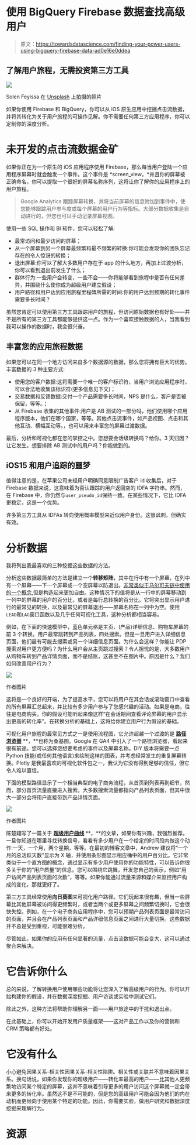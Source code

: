 # 使用 BigQuery Firebase 数据查找高级用户

> 原文：<https://towardsdatascience.com/finding-your-power-users-using-bigquery-firebase-data-ad0e16e0ddea>

## 了解用户旅程，无需投资第三方工具

![](img/c6d92c5bcd567000e76865624680cc78.png)

Solen Feyissa 在 [Unsplash](https://unsplash.com/s/photos/flow?utm_source=unsplash&utm_medium=referral&utm_content=creditCopyText) 上拍摄的照片

如果你使用 Firebase 和 BigQuery，你可以从 iOS 原生应用中挖掘点击流数据，并将其转化为关于用户旅程的可操作见解。你不需要任何第三方应用程序，你可以定制你的深度分析。

# 未开发的点击流数据金矿

如果你正在为一个原生的 iOS 应用程序使用 Firebase，那么每当用户登陆一个应用程序屏幕时就会触发一个事件。这个事件是 *screen_view，*并且你的屏幕被正确命名，你可以提取一个很好的屏幕名称序列，这将让你了解你的应用程序上的用户旅程。

> Google Analytics 跟踪屏幕转换，并将当前屏幕的信息附加到事件中，使您能够跟踪用户参与度或每个屏幕的用户行为等指标。大部分数据收集是自动进行的，但您也可以手动记录屏幕视图。

使用一些 SQL 操作和 BI 软件，您可以轻松了解:

*   最常访问和最少访问的屏幕；
*   从一个屏幕到另一个屏幕最频繁和最不频繁的转换:你可能会发现你的团队忘记存在的令人惊讶的转换；
*   退出屏幕:你可以了解大多数用户存在于 app 的什么地方，再加上过渡分析，你可以看到退出前发生了什么；
*   群体行为:一些用户会转变，一些不会——你将能够看到旅程中是否有任何差异，并围绕什么使你成为超级用户建立假设；
*   用户路径和用户达到应用旅程里程碑所需的时间:你的用户达到预期的转化事件需要多长时间？

虽然您肯定可以使用第三方工具跟踪用户的旅程，但访问原始数据也有好处——并不是所有的第三方工具都能够提供这一点。作为一个喜欢接触数据的人，当我看到我可以操作的数据时，我会很兴奋。

## 丰富您的应用旅程数据

如果您可以在同一个地方访问来自多个数据源的数据，那么您将拥有巨大的优势。丰富数据的 3 种主要方式:

*   使用您的客户数据:这将需要一个唯一的客户标识符，当用户浏览应用程序时，可以合法地收集该标识符(更多信息见下文)；
*   交易数据和反馈数据:交付一个产品需要多长时间，NPS 是什么，客户是否被保留，等等。；
*   从 Firebase 收集的其他事件:用户是 AB 测试的一部分吗，他们使用哪个应用程序版本，他们在哪个国家，等等。其他点击流事件，如产品视图、点击和其他互动、横幅互动等。，也可以用来丰富您的屏幕过渡数据。

最后，分析和可视化都在您的掌控之中。您想要会话级转换吗？给你。3 天归因？让它发生。想要排除 AB 测试中的用户吗？你能做到的。

## iOS15 和用户追踪的噩梦

值得注意的是，在苹果公司未经用户明确同意限制广告客户 id 收集后，对于 Firebase 数据来说，这意味着为否认跟踪的用户返回空的 IDFA 字符串。然而，在 Firebase 中，你仍然与`user_pseudo_id`保持一致。在某些情况下，它比 IDFA 更稳定，这是一个优势。

许多第三方工具从 IDFAs 转向使用概率模型来近似用户身份。这很讽刺，但确实有效。

# 分析数据

我将列出我最喜欢的三种挖掘这些数据的方法。

分析这些数据最简单的方法是建立一个**转移矩阵**，其中在行中有一个屏幕，在列中有一个屏幕——下一个屏幕或一个空屏幕以防退出。[非常类似于马尔可夫链中使用的一个概念](https://en.wikipedia.org/wiki/Markov_chain#Transitions),但是构造起来更加自由。这种情况下的值将是从一行中的屏幕移动到一列中的屏幕的用户的百分比，或者是每行总转换的百分比。它将突出显示用户进行的最常见的转换，以及最常见的屏幕退出——屏幕名称在一列中为空。使用`LEAD`和`LAG`窗口函数以及几乎任何可视化工具，这种分析都相当容易。

例如，在下面的快速模型中，蓝色单元格是主页、(产品)详细信息、购物车屏幕的前 3 个转换。用户最常跳转到产品列表，四处搜索。但是一旦用户进入详细信息页面，他们最有可能去搜索或另一个详细信息页面。为什么会这样？你能让 PDP 搜索对用户更方便吗？为什么用户会从主页跳过搜索？令人担忧的是，大多数用户从购物车转到产品详情页面，而不是结账，这甚至不在图片中。原因是什么？我们如何改善用户行为？

![](img/5bc9687f3ece3b253c22dc0d839661eb.png)

作者图片

这将是一个良好的开端，为了提高水平，您可以将用户在其会话或滚动窗口中查看的所有屏幕汇总起来，并比较有多少用户参与了您感兴趣的活动。如果是电商，往往是电商购买。你的假设可能听起来像这样“在会话期间查看评论屏幕的用户显示出更高的转化率”。在转换分析的基础上，这将给你建立用户行为假设的基础。

可视化用户旅程的最常见方式之一是使用流程图，它允许超越一个过渡的是 [**路径浏览器**](https://support.google.com/analytics/answer/9317498?hl=en) **，**也称为桑基图。Google 在 GA4 中引入了一个路径浏览器，看起来很有前途。您可以选择您想要考虑的事件以及屏幕名称。DIY 版本将需要一点 Python 技能(或任何其他语言)来绘制这样的图表，并考虑经常发生的重复屏幕转换。Plotly 是我最喜欢的可视化软件包之一，我认为它没有得到足够的信任，但它令人难以置信。

下面的模型路径显示了一个相当典型的电子商务流程，从首页到列表再到细节，然而，部分首页流量直接进入搜索。大多数搜索流量都指向产品列表页面，但其中很大一部分会将用户直接带到产品详情页面。

![](img/30f9f731f250a1e4aa8926bc62870836.png)

作者图片

陈楚翔写了一篇关于 [**超级用户曲线**](https://andrewchen.com/power-user-curve/) **，**的文章，如果你有兴趣，我强烈推荐。一旦你知道在哪里寻找转换信号，看看有多少用户在一个给定的时间段内做这个动作:一天，一个月，两个星期，等等。在最初的博客文章中，Andrew 建议将“一个月的总活跃天数”显示为 X 轴，并使用条形图显示相应桶中的用户百分比。它非常类似于一个直方图的概念，通过显示有多少用户使用你的功能特性，可以告诉你很多关于你的“用户质量”的信息。您可以围绕它跳舞，开发您自己的表示，例如“用户访问产品列表页面的次数”，等等。如果你能通过流量来源和媒介来监控用户构成的变化，那就更好了。

第三方工具经常使用**向日葵图**来可视化用户路径。它们玩起来很有趣，但当一些屏幕比其他屏幕被访问得更频繁时，或者当两个或更多屏幕之间频繁切换时，它会很快失控。例如，在一个电子商务应用程序中，您可以预期产品列表页面是最常访问的页面，并且会在产品列表页面和产品详细信息页面之间进行大量切换。这些数据并不总是受到重视，可能很难分析。

尽管如此，如果你的应用有任何显著的流量，点击流数据可能会变大，这可以通过聚合来解决。

# 它告诉你什么

总的来说，了解转换用户使用哪些功能将让您深入了解高级用户的行为。你可以开始构建你的假设，并在数据深度挖掘、用户访谈或实验中测试它们。

除此之外，这种方法将帮助你理解另一面——用户旅途中的干扰和退出点。

在此基础上，你可以开始开发用户质量框架——这对产品工作以及你的营销和 CRM 策略都有好处。

# 它没有什么

小心避免因果关系-相关性因果关系-相关性陷阱。相关性或关联并不意味着因果关系。换句话说，如果你发现你的超级用户——转化率最高的用户——比其他人更频繁地访问某个特定的屏幕，这并不意味着引导更多的用户访问这个屏幕就一定会带来更多的转化率。虽然这不是不可能的，但是您的高级用户可能会因为他们的内在动机而更倾向于使用某个特定的功能。因此，你需要实验，做用户研究和数据深度挖掘来理解行为。

# 资源

  [](https://developers.google.com/analytics/devguides/collection/ga4/ecommerce?client_type=gtag#view_item_list)  [](https://andrewchen.com/power-user-curve/)  [](https://cloud.google.com/bigquery/docs/reference/standard-sql/navigation_functions)  [](https://plotly.com/python/sankey-diagram/) 